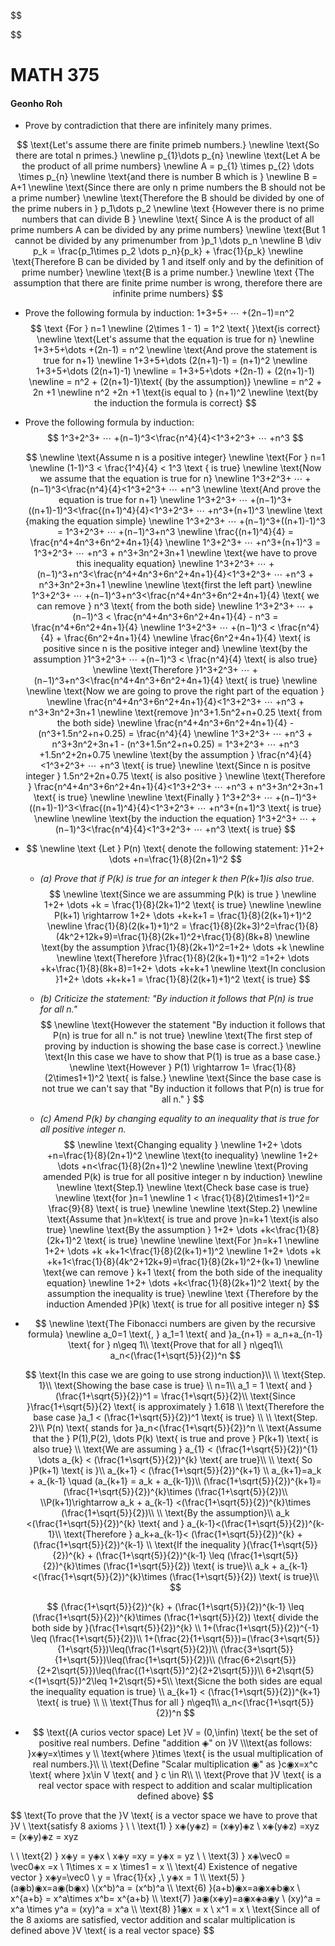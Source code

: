 $$

$$

# MATH 375 



#### Geonho Roh 





* Prove by contradiction that there are infinitely many primes.


$$
\text{Let's assume there are finite primeb numbers.}
  \newline \text{So there are total n primes.}
  \newline p_{1}\dots p_{n} 
  \newline \text{Let A be the product of all prime numbers} 
  \newline A = p_{1} \times p_{2} \dots \times p_{n}
  \newline \text{and there is number B which is }
  \newline B = A+1
  \newline \text{Since there are only n prime numbers the B should not be a prime number}
  \newline \text{Therefore the B should be divided by one of the prime nubers in } p_1\dots p_2
  \newline \text {However there is no prime numbers that can divide B } 
  \newline \text{ Since A is the product of all prime numbers A can be divided by any prime numbers}
  \newline \text{But 1 cannot be divided by any primenumber from }p_1 \dots p_n 
  \newline B \div p_k = \frac{p_1\times p_2 \dots p_n}{p_k} + \frac{1}{p_k}
  \newline \text{Therefore B can be divided by 1 and itself only and by the definition of prime number}
  \newline \text{B is a prime number.}
  \newline \text {The assumption that there are finite prime number is wrong, therefore there are infinite prime numbers}
$$

  

* Prove the following formula by induction: 1+3+5+ ⋯ +(2n−1)=n^2
  $$
  \text {For } n=1
  \newline (2\times 1 - 1) = 1^2 \text{ }\text{is correct}
  \newline \text{Let's assume that the equation is true for n}
  \newline 1+3+5+\dots +(2n-1) = n^2
  \newline \text{And prove the statement is true for n+1}
  \newline 1+3+5+\dots (2(n+1)-1) = (n+1)^2
  \newline 1+3+5+\dots (2(n+1)-1) 
  \newline = 1+3+5+\dots +(2n-1) + (2(n+1)-1)
  \newline = n^2 + (2(n+1)-1)\text{ (by the assumption)}
  \newline = n^2 + 2n +1
  \newline n^2 +2n +1 \text{is equal to } (n+1)^2
  \newline \text{by the induction the formula is correct}
  $$
  



* Prove the following formula by induction: 
  $$
  1^3+2^3+ ⋯ +(n−1)^3<\frac{n^4}{4}<1^3+2^3+ ⋯ +n^3
  $$

  $$
  \newline \text{Assume n is a positive integer}
  \newline \text{For } n=1
  \newline (1-1)^3 < \frac{1^4}{4} < 1^3 \text { is true}
  \newline \text{Now we assume that the equation is true for n}
  \newline 1^3+2^3+ ⋯ +(n−1)^3<\frac{n^4}{4}<1^3+2^3+ ⋯ +n^3
  \newline \text{And prove the equation is true for n+1}
  \newline 1^3+2^3+ ⋯ +(n−1)^3+((n+1)-1)^3<\frac{(n+1)^4}{4}<1^3+2^3+ ⋯ +n^3+(n+1)^3
  \newline \text {making the equation simple}
  \newline 1^3+2^3+ ⋯ +(n−1)^3+((n+1)-1)^3 = 1^3+2^3+ ⋯ +(n−1)^3+n^3
  \newline \frac{(n+1)^4}{4} = \frac{n^4+4n^3+6n^2+4n+1}{4}
  \newline 1^3+2^3+ ⋯ +n^3+(n+1)^3 = 1^3+2^3+ ⋯ +n^3 + n^3+3n^2+3n+1
  \newline \text{we have to prove this  inequality equation}
  \newline 1^3+2^3+ ⋯ +(n−1)^3+n^3<\frac{n^4+4n^3+6n^2+4n+1}{4}<1^3+2^3+ ⋯ +n^3 + n^3+3n^2+3n+1
  \newline
  \newline \text{first the left part}
  \newline 1^3+2^3+ ⋯ +(n−1)^3+n^3<\frac{n^4+4n^3+6n^2+4n+1}{4} \text{ we can remove } n^3 \text{ from the both side}
  \newline 1^3+2^3+ ⋯ +(n−1)^3 < \frac{n^4+4n^3+6n^2+4n+1}{4} - n^3 = \frac{n^4+6n^2+4n+1}{4}
  \newline 1^3+2^3+ ⋯ +(n−1)^3 < \frac{n^4}{4} + \frac{6n^2+4n+1}{4}
  \newline \frac{6n^2+4n+1}{4} \text{ is positive since n is the positive integer and}
  \newline \text{by the assumption }1^3+2^3+ ⋯ +(n−1)^3 < \frac{n^4}{4} \text{ is also true}
  \newline \text{Therefore }1^3+2^3+ ⋯ +(n−1)^3+n^3<\frac{n^4+4n^3+6n^2+4n+1}{4} \text{ is true}
  \newline 
  \newline \text{Now we are going to prove the right part of the equation }
  \newline \frac{n^4+4n^3+6n^2+4n+1}{4}<1^3+2^3+ ⋯ +n^3 + n^3+3n^2+3n+1
  \newline \text{remove }n^3+1.5n^2+n+0.25 \text{ from the both side}
  \newline \frac{n^4+4n^3+6n^2+4n+1}{4} - (n^3+1.5n^2+n+0.25) = \frac{n^4}{4}
  \newline 1^3+2^3+ ⋯ +n^3 + n^3+3n^2+3n+1 - (n^3+1.5n^2+n+0.25) = 1^3+2^3+ ⋯ +n^3 +1.5n^2+2n+0.75
  \newline \text{by the assumption } \frac{n^4}{4}<1^3+2^3+ ⋯ +n^3 \text{ is true}
  \newline \text{Since n is positve integer } 1.5n^2+2n+0.75 \text{ is also positive }
  \newline \text{Therefore } \frac{n^4+4n^3+6n^2+4n+1}{4}<1^3+2^3+ ⋯ +n^3 + n^3+3n^2+3n+1 \text{ is true}
  \newline
  \newline \text{Finally } 1^3+2^3+ ⋯ +(n−1)^3+((n+1)-1)^3<\frac{(n+1)^4}{4}<1^3+2^3+ ⋯ +n^3+(n+1)^3 \text{ is true}
  \newline
  \newline \text{by the induction the equation} 1^3+2^3+ ⋯ +(n−1)^3<\frac{n^4}{4}<1^3+2^3+ ⋯ +n^3 \text{ is true}
  $$
  
  



* $$
  \newline \text {Let } P(n) \text{ denote the following statement: }1+2+ \dots +n=\frac{1}{8}(2n+1)^2
  $$

  - *(a) Prove that if P(k) is true for an integer k then P(k+1)is also true.*
    $$
    \newline \text{Since we are assumming P(k) is true }
    \newline 1+2+ \dots +k = \frac{1}{8}(2k+1)^2 \text{ is true}
    \newline
    \newline P(k+1) \rightarrow 1+2+ \dots +k+k+1 = \frac{1}{8}(2(k+1)+1)^2
    \newline \frac{1}{8}(2(k+1)+1)^2 = \frac{1}{8}(2k+3)^2=\frac{1}{8}(4k^2+12k+9)=\frac{1}{8}(2k+1)^2+\frac{1}{8}(8k+8)
    \newline \text{by the assumption }\frac{1}{8}(2k+1)^2=1+2+ \dots +k
    \newline
    \newline \text{Therefore }\frac{1}{8}(2(k+1)+1)^2 =1+2+ \dots +k+\frac{1}{8}(8k+8)=1+2+ \dots +k+k+1
    \newline \text{In conclusion }1+2+ \dots +k+k+1 = \frac{1}{8}(2(k+1)+1)^2 \text{ is true}
    $$
    
  - *(b) Criticize the statement: "By induction it follows that P(n) is true for all n."*
    $$
    \newline \text{However the statement "By induction it follows that P(n) is true for all n." is not true}
    \newline \text{The first step of proving by induction is showing the base case is correct.}
    \newline \text{In this case we have to show that P(1) is true as a base case.}
    \newline \text{However } P(1) \rightarrow 1= \frac{1}{8}(2\times1+1)^2 \text{ is false.}
    \newline \text{Since the base case is not true we can't say that "By induction it follows that P(n) is true for all n." }
    $$
    
  - *(c) Amend P(k) by changing equality to an inequality that is true for all positive integer n.*
    $$
    \newline \text{Changing equality }
    \newline 1+2+ \dots +n=\frac{1}{8}(2n+1)^2
    \newline \text{to inequality}
    \newline 1+2+ \dots +n<\frac{1}{8}(2n+1)^2
    \newline 
    \newline \text{Proving amended P(k) is true for all positive integer n by induction}
    \newline
    \newline \text{Step.1}
    \newline \text{Check base case is true}
    \newline \text{for }n=1 
    \newline 1 < \frac{1}{8}(2\times1+1)^2= \frac{9}{8} \text{ is true}
    \newline
    \newline \text{Step.2}
    \newline \text{Assume that }n=k\text{ is true and prove }n=k+1 \text{is also true} 
    \newline \text{By the assumption } 1+2+ \dots +k<\frac{1}{8}(2k+1)^2 \text{ is true}
    \newline 
    \newline \text{For }n=k+1
    \newline 1+2+ \dots +k +k+1<\frac{1}{8}(2(k+1)+1)^2
    \newline 1+2+ \dots +k +k+1<\frac{1}{8}(4k^2+12k+9)=\frac{1}{8}(2k+1)^2+(k+1)
    \newline \text{we can remove } k+1 \text{ from the both side of the inequality equation}
    \newline 1+2+ \dots +k<\frac{1}{8}(2k+1)^2 \text{ by the assumption the inequality is true}
    \newline \text {Therefore by the induction Amended }P(k) \text{ is true for all positive integer n}
    $$
    



* $$
  \newline \text{The Fibonacci numbers are given by the recursive formula}
  \newline a_0=1 \text{, } a_1=1 \text{ and }a_{n+1} = a_n+a_{n-1} \text{ for } n\geq 1\\
  \text{Prove that for all } n\geq1\\
  a_n<(\frac{1+\sqrt{5}}{2})^n
  $$

  $$
  \text{In this case we are going to use strong induction}\\
  \\
  \text{Step. 1}\\
  \text{Showing the base case is true} \\
  n=1\\
  a_1 = 1 \text{ and }(\frac{1+\sqrt{5}}{2})^1 = \frac{1+\sqrt{5}}{2}\\
  \text{Since }\frac{1+\sqrt{5}}{2} \text{ is approximately }	1.618 \\
  \text{Therefore the base case }a_1 <  (\frac{1+\sqrt{5}}{2})^1 \text{ is true}
  \\ \\
  \text{Step. 2}\\
  P(n) \text{ stands for }a_n<(\frac{1+\sqrt{5}}{2})^n \\
  \text{Assume that the } P(1),P(2), \dots P(k) \text{ is true and prove } P(k+1) \text{ is also true} \\
  \text{We are assuming } a_{1} < (\frac{1+\sqrt{5}}{2})^{1} \dots a_{k} < (\frac{1+\sqrt{5}}{2})^{k} \text{ are true}\\ \\
  \text{ So }P(k+1) \text{ is }\\
  a_{k+1} < (\frac{1+\sqrt{5}}{2})^{k+1} \\
  a_{k+1}=a_k + a_{k-1}  \quad (a_{k+1} = a_k + a_{k-1})\\
  (\frac{1+\sqrt{5}}{2})^{k+1}=(\frac{1+\sqrt{5}}{2})^{k}\times (\frac{1+\sqrt{5}}{2})\\
  \\P(k+1)\rightarrow a_k + a_{k-1} <(\frac{1+\sqrt{5}}{2})^{k}\times (\frac{1+\sqrt{5}}{2})\\
  \\
  \text{By the assumption}\\
  a_k <(\frac{1+\sqrt{5}}{2})^{k} \text{ and } a_{k-1}<(\frac{1+\sqrt{5}}{2})^{k-1}\\
  \text{Therefore } a_k+a_{k-1}< (\frac{1+\sqrt{5}}{2})^{k} + (\frac{1+\sqrt{5}}{2})^{k-1} \\
  \text{If the inequality }(\frac{1+\sqrt{5}}{2})^{k} + (\frac{1+\sqrt{5}}{2})^{k-1} \leq (\frac{1+\sqrt{5}}{2})^{k}\times (\frac{1+\sqrt{5}}{2}) \text{ is true}\\
  a_k + a_{k-1} <(\frac{1+\sqrt{5}}{2})^{k}\times (\frac{1+\sqrt{5}}{2}) \text{ is true}\\
  $$

  $$
  (\frac{1+\sqrt{5}}{2})^{k} + (\frac{1+\sqrt{5}}{2})^{k-1} \leq (\frac{1+\sqrt{5}}{2})^{k}\times (\frac{1+\sqrt{5}}{2}) \text{ divide the both side by }(\frac{1+\sqrt{5}}{2})^{k} \\
  1+(\frac{1+\sqrt{5}}{2})^{-1} \leq (\frac{1+\sqrt{5}}{2})\\
  1+(\frac{2}{1+\sqrt{5}})=(\frac{3+\sqrt{5}}{1+\sqrt{5}})\leq(\frac{1+\sqrt{5}}{2})\\
  (\frac{3+\sqrt{5}}{1+\sqrt{5}})\leq(\frac{1+\sqrt{5}}{2})\\
  (\frac{6+2\sqrt{5}}{2+2\sqrt{5}})\leq(\frac{(1+\sqrt{5})^2}{2+2\sqrt{5}})\\
  6+2\sqrt{5}<(1+\sqrt{5})^2\leq 1+2\sqrt{5}+5\\
  \text{Sicne the both sides are equal the inequality equation is true} 
  \\ a_{k+1} < (\frac{1+\sqrt{5}}{2})^{k+1} \text{ is true}
  \\
  \\
  \text{Thus for all } n\geq1\\
  a_n<(\frac{1+\sqrt{5}}{2})^n
  $$



* $$
  \text{(A curios vector space) Let }V = (0,\infin) \text{ be the set of positive real numbers. Define "addition ◈" on }V 
  \\\text{as follows: }x◈y=x\times y \\
  \text{where }\times \text{ is the usual multiplication of real numbers.}\\
  \\
  \text{Define "Scalar multiplication ◉" as }c◉x=x^c \text{ where }x\in V \text{ and } c \in R\\
  \\
  \text{Prove that }V \text{ is a real vector space with respect to addition and scalar multiplication defined above}
  $$

  

$$
\text{To prove that the }V \text{ is a vector space we have to prove that }V 
\\ \text{satisfy 8 axioms }
\\
\\ \text{1) } x◈(y◈z) = (x◈y)◈z
\\ x◈(y◈z) =xyz = (x◈y)◈z = xyz

\\
\\ \text{2) } x◈y = y◈x
\\ x◈y =xy = y◈x = yz
\\
\\ \text{3) } x◈\vec0 = \vec0◈x =x 
\\ 1\times x = x \times1 = x
\\\\ \text{4) Existence of negative vector } x◈y=\vec0 
\\ y = \frac{1}{x} ,\ y◈x = 1 
\\\\ \text{5) } (a◉b)◉x=a◉(b◉x)
\\(x^b)^a = (x^b)^a
\\\\ \text{6) }(a+b)◉x=a◉x◈b◉x
\\ x^{a+b} = x^a\times x^b= x^{a+b}
\\\\ \text{7) }a◉(x◈y)=a◉x◈a◉y
\\ (xy)^a = x^a \times y^a = (xy)^a = x^a
\\\\ \text{8) }1◉x = x
\\ x^1 = x
\\ \text{Since all of the 8 axioms are satisfied, vector addition and scalar multiplication is defined above }V \text{ is a real vector space}
$$

